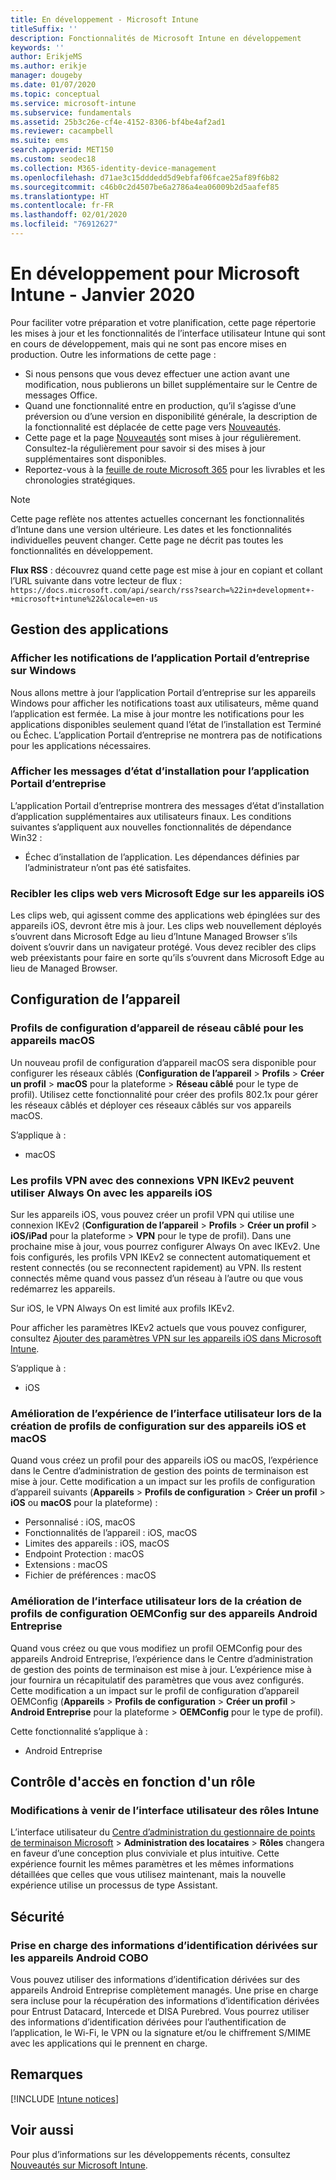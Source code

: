 ```yaml
---
title: En développement - Microsoft Intune
titleSuffix: ''
description: Fonctionnalités de Microsoft Intune en développement
keywords: ''
author: ErikjeMS
ms.author: erikje
manager: dougeby
ms.date: 01/07/2020
ms.topic: conceptual
ms.service: microsoft-intune
ms.subservice: fundamentals
ms.assetid: 25b3c26e-cf4e-4152-8306-bf4be4af2ad1
ms.reviewer: cacampbell
ms.suite: ems
search.appverid: MET150
ms.custom: seodec18
ms.collection: M365-identity-device-management
ms.openlocfilehash: d71ae3c15dddedd5d9ebfaf06fcae25af89f6b82
ms.sourcegitcommit: c46b0c2d4507be6a2786a4ea06009b2d5aafef85
ms.translationtype: HT
ms.contentlocale: fr-FR
ms.lasthandoff: 02/01/2020
ms.locfileid: "76912627"
---
```

# <a name="in-development-for-microsoft-intune---january-2020"></a>En développement pour Microsoft Intune - Janvier 2020

Pour faciliter votre préparation et votre planification, cette page répertorie les mises à jour et les fonctionnalités de l’interface utilisateur Intune qui sont en cours de développement, mais qui ne sont pas encore mises en production. Outre les informations de cette page : 

- Si nous pensons que vous devez effectuer une action avant une modification, nous publierons un billet supplémentaire sur le Centre de messages Office.
- Quand une fonctionnalité entre en production, qu’il s’agisse d’une préversion ou d’une version en disponibilité générale, la description de la fonctionnalité est déplacée de cette page vers [Nouveautés](whats-new.md).
- Cette page et la page [Nouveautés](whats-new.md) sont mises à jour régulièrement. Consultez-la régulièrement pour savoir si des mises à jour supplémentaires sont disponibles.
- Reportez-vous à la [feuille de route Microsoft 365](https://www.microsoft.com/microsoft-365/roadmap?rtc=2&filters=EMS) pour les livrables et les chronologies stratégiques.

> [!NOTE]
> Cette page reflète nos attentes actuelles concernant les fonctionnalités d’Intune dans une version ultérieure. Les dates et les fonctionnalités individuelles peuvent changer. Cette page ne décrit pas toutes les fonctionnalités en développement.

**Flux RSS** : découvrez quand cette page est mise à jour en copiant et collant l’URL suivante dans votre lecteur de flux : `https://docs.microsoft.com/api/search/rss?search=%22in+development+-+microsoft+intune%22&locale=en-us`

<!--
## What's coming to Intune in the Azure portal 
## What's coming to Intune apps
## Notices
-->

<!-- Common categories:  
## App management
## Device configuration
## Device enrollment
## Device management
## Intune apps
## Monitor and troubleshoot
## Role-based access control
## Security

-->
 
<!-- ***********************************************-->
## <a name="app-management"></a>Gestion des applications

### <a name="display-notifications-for-the-company-portal-app-on-windows---1808082----"></a>Afficher les notifications de l’application Portail d’entreprise sur Windows<!-- 1808082  -->
Nous allons mettre à jour l’application Portail d’entreprise sur les appareils Windows pour afficher les notifications toast aux utilisateurs, même quand l’application est fermée. La mise à jour montre les notifications pour les applications disponibles seulement quand l’état de l’installation est Terminé ou Échec. L’application Portail d’entreprise ne montrera pas de notifications pour les applications nécessaires. 

### <a name="display-installation-status-messages-for-the-company-portal-app---2514416----"></a>Afficher les messages d’état d’installation pour l’application Portail d’entreprise<!-- 2514416  -->
L’application Portail d’entreprise montrera des messages d’état d’installation d’application supplémentaires aux utilisateurs finaux. Les conditions suivantes s’appliquent aux nouvelles fonctionnalités de dépendance Win32 :
- Échec d’installation de l’application. Les dépendances définies par l’administrateur n’ont pas été satisfaites.

### <a name="retarget-web-clips-to-microsoft-edge-on-ios-devices---5455276---"></a>Recibler les clips web vers Microsoft Edge sur les appareils iOS<!-- 5455276 -->
Les clips web, qui agissent comme des applications web épinglées sur des appareils iOS, devront être mis à jour. Les clips web nouvellement déployés s’ouvrent dans Microsoft Edge au lieu d’Intune Managed Browser s’ils doivent s’ouvrir dans un navigateur protégé. Vous devez recibler des clips web préexistants pour faire en sorte qu’ils s’ouvrent dans Microsoft Edge au lieu de Managed Browser. 


<!-- ***********************************************-->
## <a name="device-configuration"></a>Configuration de l’appareil

### <a name="wired-network-device-configuration-profiles-for-macos-devices---3508686----"></a>Profils de configuration d’appareil de réseau câblé pour les appareils macOS<!-- 3508686  -->
Un nouveau profil de configuration d’appareil macOS sera disponible pour configurer les réseaux câblés (**Configuration de l’appareil** > **Profils** > **Créer un profil** > **macOS** pour la plateforme > **Réseau câblé** pour le type de profil). Utilisez cette fonctionnalité pour créer des profils 802.1x pour gérer les réseaux câblés et déployer ces réseaux câblés sur vos appareils macOS.

S’applique à :
- macOS

### <a name="vpn-profiles-with-ikev2-vpn-connections-can-use-always-on-with-ios-devices----1947932-idready---"></a>Les profils VPN avec des connexions VPN IKEv2 peuvent utiliser Always On avec les appareils iOS <!-- 1947932 idready -->
Sur les appareils iOS, vous pouvez créer un profil VPN qui utilise une connexion IKEv2 (**Configuration de l’appareil** > **Profils** > **Créer un profil** > **iOS/iPad** pour la plateforme > **VPN** pour le type de profil). Dans une prochaine mise à jour, vous pourrez configurer Always On avec IKEv2. Une fois configurés, les profils VPN IKEv2 se connectent automatiquement et restent connectés (ou se reconnectent rapidement) au VPN. Ils restent connectés même quand vous passez d’un réseau à l’autre ou que vous redémarrez les appareils.

Sur iOS, le VPN Always On est limité aux profils IKEv2.

Pour afficher les paramètres IKEv2 actuels que vous pouvez configurer, consultez [Ajouter des paramètres VPN sur les appareils iOS dans Microsoft Intune](../configuration/vpn-settings-ios.md#ikev2-settings).

S’applique à :
- iOS

### <a name="improved-user-interface-experience-when-creating-configuration-profiles-on-ios-and-macos-devices---5569008-5569039-5569057-5569110-5569116-5569131-5569139-5569153-5859984-idready---"></a>Amélioration de l’expérience de l’interface utilisateur lors de la création de profils de configuration sur des appareils iOS et macOS<!-- 5569008-5569039-5569057-5569110-5569116-5569131-5569139-5569153-5859984 idready -->
Quand vous créez un profil pour des appareils iOS ou macOS, l’expérience dans le Centre d’administration de gestion des points de terminaison est mise à jour. Cette modification a un impact sur les profils de configuration d’appareil suivants (**Appareils** > **Profils de configuration** > **Créer un profil** > **iOS** ou **macOS** pour la plateforme) :

- Personnalisé : iOS, macOS
- Fonctionnalités de l’appareil : iOS, macOS
- Limites des appareils : iOS, macOS
- Endpoint Protection : macOS
- Extensions : macOS
- Fichier de préférences : macOS

### <a name="improved-user-interface-experience-when-creating-oemconfig-configuration-profiles-on-android-enterprise-devices---5568645-idready----"></a>Amélioration de l’interface utilisateur lors de la création de profils de configuration OEMConfig sur des appareils Android Entreprise<!-- 5568645 idready  -->
Quand vous créez ou que vous modifiez un profil OEMConfig pour des appareils Android Entreprise, l’expérience dans le Centre d’administration de gestion des points de terminaison est mise à jour. L’expérience mise à jour fournira un récapitulatif des paramètres que vous avez configurés. Cette modification a un impact sur le profil de configuration d’appareil OEMConfig (**Appareils** > **Profils de configuration** > **Créer un profil** > **Android Entreprise** pour la plateforme > **OEMConfig** pour le type de profil).

Cette fonctionnalité s’applique à :
- Android Entreprise 

<!-- ***********************************************-->
<!--## Device enrollment-->



<!-- ***********************************************-->
<!--## Device management-->



<!-- ***********************************************-->
<!--## Intune apps-->
 

<!-- ***********************************************-->

<!--
## Monitoring and troubleshooting
-->


<!-- ***********************************************-->
## <a name="role-based-access-control"></a>Contrôle d'accès en fonction d'un rôle

### <a name="intune-roles-user-interface-changes-coming--5801612-idready--"></a>Modifications à venir de l’interface utilisateur des rôles Intune<!--5801612 idready-->
L’interface utilisateur du [Centre d’administration du gestionnaire de points de terminaison Microsoft](https://go.microsoft.com/fwlink/?linkid=2109431) > **Administration des locataires** > **Rôles** changera en faveur d’une conception plus conviviale et plus intuitive. Cette expérience fournit les mêmes paramètres et les mêmes informations détaillées que celles que vous utilisez maintenant, mais la nouvelle expérience utilise un processus de type Assistant.


<!-- ***********************************************-->
## <a name="security"></a>Sécurité

### <a name="derived-credentials-support-on-android-cobo-devices--4839592--"></a>Prise en charge des informations d’identification dérivées sur les appareils Android COBO<!--4839592-->
Vous pouvez utiliser des informations d’identification dérivées sur des appareils Android Entreprise complètement managés. Une prise en charge sera incluse pour la récupération des informations d’identification dérivées pour Entrust Datacard, Intercede et DISA Purebred. Vous pourrez utiliser des informations d’identification dérivées pour l’authentification de l’application, le Wi-Fi, le VPN ou la signature et/ou le chiffrement S/MIME avec les applications qui le prennent en charge. 

<!-- ***********************************************-->
## <a name="notices"></a>Remarques

[!INCLUDE [Intune notices](../includes/intune-notices.md)]

## <a name="see-also"></a>Voir aussi
Pour plus d’informations sur les développements récents, consultez [Nouveautés sur Microsoft Intune](whats-new.md).


